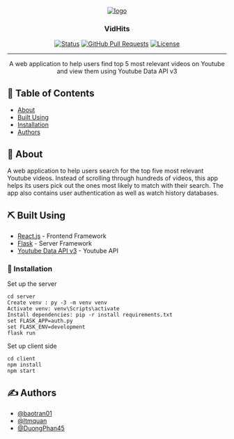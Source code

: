<p align="center">
  <a href="https://imgbb.com/"><img src="https://i.ibb.co/0mC5gV2/logo.png" alt="logo" border="0" /></a>
</p>

<h3 align="center">VidHits</h3>

<div align="center">

  [![Status](https://img.shields.io/badge/status-active-success.svg)]() 
  [![GitHub Pull Requests](https://img.shields.io/github/issues-pr/kylelobo/The-Documentation-Compendium.svg)](https://github.com/kylelobo/The-Documentation-Compendium/pulls)
  [![License](https://img.shields.io/badge/license-MIT-blue.svg)](/LICENSE)

</div>

---

<p align="center"> A web application to help users find top 5 most relevant videos on Youtube and view them using Youtube Data API v3
    <br> 
</p>


## 📝 Table of Contents
- [About](#about)
- [Built Using](#built_using)
- [Installation](#installation)
- [Authors](#authors)

## 🧐 About <a name = "about"></a>
A web application to help users search for the top five most relevant Youtube videos. Instead of scrolling through hundreds of videos, this app helps its users pick out the ones most likely to match with their search. The app also contains user authentication as well as watch history databases.


## ⛏️ Built Using <a name = "built_using"></a>
- [React.js](https://reactjs.org/) - Frontend Framework
- [Flask](https://flask.palletsprojects.com/en/1.1.x/) - Server Framework
- [Youtube Data API v3](https://developers.google.com/youtube/v3) - Youtube API

### 🔧 Installation <a name = "installation"></a>
Set up the server

```
cd server
Create venv : py -3 -m venv venv
Activate venv: venv\Scripts\activate
Install dependencies: pip -r install requirements.txt
set FLASK_APP=auth.py
set FLASK_ENV=development
flask run
```

Set up client side

```
cd client
npm install
npm start
```

## ✍️ Authors <a name = "authors"></a>
- [@baotran01](https://github.com/baotran01)
- [@ltmquan](https://github.com/ltmquan)
- [@DuongPhan45](https://github.com/DuongPhan45)
